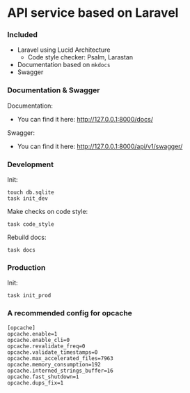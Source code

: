 # API service based on Laravel

### Included

- Laravel using Lucid Architecture
    - Code style checker: Psalm, Larastan
- Documentation based on `mkdocs`
- Swagger

### Documentation & Swagger

Documentation:
- You can find it here: http://127.0.0.1:8000/docs/

Swagger:
- You can find it here: http://127.0.0.1:8000/api/v1/swagger/

### Development

Init:

```
touch db.sqlite
task init_dev
```

Make checks on code style:

```
task code_style
```

Rebuild docs:

```
task docs
```

### Production

Init:

```
task init_prod
```

### A recommended config for opcache

```
[opcache]
opcache.enable=1
opcache.enable_cli=0
opcache.revalidate_freq=0
opcache.validate_timestamps=0
opcache.max_accelerated_files=7963
opcache.memory_consumption=192
opcache.interned_strings_buffer=16
opcache.fast_shutdown=1
opcache.dups_fix=1
```
